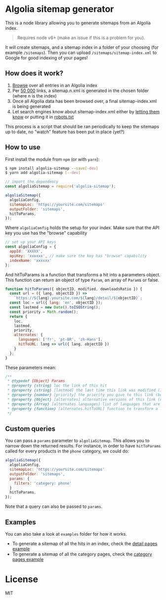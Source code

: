 # Algolia sitemap generator

This is a node library allowing you to generate sitemaps from an Algolia index.

> Requires node v6+ (make an issue if this is a problem for you).

It will create sitemaps, and a sitemap index in a folder of your choosing (for example `/sitemaps`). Then you can upload `/sitemaps/sitemap-index.xml` to Google for good indexing of your pages!

## How does it work?

1. [Browse](https://www.algolia.com/doc/api-client/javascript/advanced/#backup--export-an-index) over all entries in an Algolia index
2. Per [50 000](https://support.google.com/webmasters/answer/183668?hl=en) links, a sitemap.n.xml is generated in the chosen folder (where n is the index)
3. Once all Algolia data has been browsed over, a final sitemap-index.xml is being generated
4. Let search engines know about sitemap-index.xml either by [letting them know](https://support.google.com/webmasters/answer/183668?hl=en#addsitemap) or putting it in [robots.txt](https://support.google.com/webmasters/answer/183668?hl=en#addsitemap)

This process is a script that should be ran periodically to keep the sitemaps up to date, no "watch" feature has been put in place (yet?)

## How to use

First install the module from `npm` (or with `yarn`):

```sh
$ npm install algolia-sitemap --save[-dev]
$ yarn add algolia-sitemap [--dev]
```

```js
// import the dependency
const algoliaSitemap = require('algolia-sitemap');

algoliaSitemap({
  algoliaConfig,
  sitemapLoc: 'https://yoursite.com/sitemaps'
  outputFolder: 'sitemaps',
  hitToParams,
});
```

Where `algoliaConfig` holds the setup for your index. Make sure that the API key you use has the "browse" capability

```js
// set up your API keys
const algoliaConfig = {
  appId: 'XXXXX',
  apiKey: 'xxxxxx', // make sure the key has "browse" capability
  indexName: 'xxxxxx'
};
```

And hitToParams is a function that transforms a hit into a parameters object. This function can return an object of type `Param`, an array of `Param`s or false.

```js
function hitToParams({ objectID, modified, downloadsRatio }) {
  const url = ({ lang, objectID }) =>
    `https://${lang}.yoursite.com/${lang}/detail/${objectID}`;
  const loc = url({ lang: 'en', objectID });
  const lastmod = new Date().toISOString();
  const priority = Math.random();
  return {
    loc,
    lastmod,
    priority,
    alternates: {
      languages: ['fr', 'pt-BR', 'zh-Hans'],
      hitToURL: lang => url({ lang, objectID })
    }
  };
}
```

These parameters mean:

```js
/**
 * @typedef {Object} Params
 * @property {string} loc the link of this hit
 * @property {string} [lastmod] the last time this link was modified (ISO8601)
 * @property {number} [priority] the priority you give to this link (between 0 and 1)
 * @property {Object} [alternates] alternative versions of this link (useful for multi-language)
 * @property {Array} [alternates.languages] list of languages that are enabled
 * @property {function} [alternates.hitToURL] function to transform a language into a url of this object
 */
```

## Custom queries

You can pass a `params` parameter to `algoliaSitemap`. This allows you to narrow down the returned results. For instance, in order to have `hitToParams` called for every products in the `phone` category, we could do:

```js
algoliaSitemap({
  algoliaConfig,
  sitemapLoc: 'https://yoursite.com/sitemaps'
  outputFolder: 'sitemaps',
  params: {
    filters: 'category: phone'
  }
  hitToParams,
});
```

Note that a query can also be passed to `params`.

## Examples

You can also take a look at `examples` folder for how it works.

* To generate a sitemap of all the hits in an index, check the [detail pages example](examples/details)
* To generate a sitemap of all the category pages, check the [category pages example](examples/category)

# License

MIT
